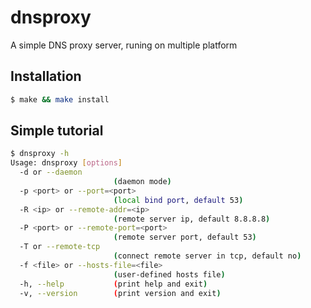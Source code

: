 dnsproxy
========

A simple DNS proxy server, runing on multiple platform

## Installation

```bash
$ make && make install
```

## Simple tutorial

```bash
$ dnsproxy -h
Usage: dnsproxy [options]
  -d or --daemon
                       (daemon mode)
  -p <port> or --port=<port>
                       (local bind port, default 53)
  -R <ip> or --remote-addr=<ip>
                       (remote server ip, default 8.8.8.8)
  -P <port> or --remote-port=<port>
                       (remote server port, default 53)
  -T or --remote-tcp
                       (connect remote server in tcp, default no)
  -f <file> or --hosts-file=<file>
                       (user-defined hosts file)
  -h, --help           (print help and exit)
  -v, --version        (print version and exit)
```
